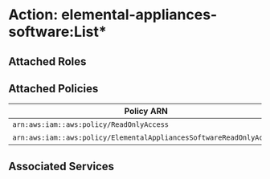 # Action: elemental-appliances-software:List*

## Attached Roles

## Attached Policies

| Policy ARN | Policy Name |
|------------|-------------|
| `arn:aws:iam::aws:policy/ReadOnlyAccess` | [ReadOnlyAccess](../policies.md#readonlyaccess) |
| `arn:aws:iam::aws:policy/ElementalAppliancesSoftwareReadOnlyAccess` | [ElementalAppliancesSoftwareReadOnlyAccess](../policies.md#elementalappliancessoftwarereadonlyaccess) |

## Associated Services

